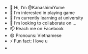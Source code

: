 - 👋 Hi, I’m @KanashimiYume
- 👀 I’m interested in playing game
- 🌱 I’m currently learning at university
- 💞️ I’m looking to collaborate on ...
- 📫 Reach me on Facebook
- 😄 Pronouns: Vietnamese
- ⚡ Fun fact: I love u
- 

<!---
KanashimiYume/KanashimiYume is a ✨ special ✨ repository because its `README.md` (this file) appears on your GitHub profile.
You can click the Preview link to take a look at your changes.
--->

